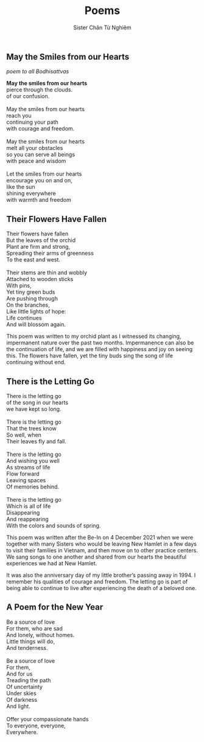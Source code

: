 ﻿---
title: Poems
author: Sister Chân Từ Nghiêm
---

## May the Smiles from our Hearts
*poem to all Bodhisattvas*
<!-- 9 December 2021 -->

<p class="verse">
<b>May the smiles from our hearts</b><br/>
pierce through the clouds.<br/>
of our confusion.<br/>
<br/>
May the smiles from our hearts<br/>
reach you<br/>
continuing your path<br/>
with courage and freedom.<br/>
<br/>
May the smiles from our hearts<br/>
melt all your obstacles<br/>
so you can serve all beings<br/>
with peace and wisdom<br/>
<br/>
Let the smiles from our hearts<br/>
encourage you on and on,<br/>
like the sun<br/>
shining everywhere<br/>
with warmth and freedom</p>

## Their Flowers Have Fallen
<!-- 18 December 2021 -->

<p class="verse">Their flowers have fallen<br/>
But the leaves of the orchid<br/>
Plant are firm and strong,<br/>
Spreading their arms of greenness<br/>
To the east and west.<br/>
<br/>
Their stems are thin and wobbly<br/>
Attached to wooden sticks<br/>
With pins,<br/>
Yet tiny green buds<br/>
Are pushing through<br/>
On the branches,<br/>
Like little lights of hope:<br/>
Life continues<br/>
And will blossom again.</p>

This poem was written to my orchid plant as I witnessed its changing, impermanent nature over the past two months. Impermanence can also be the continuation of life, and we are filled with happiness and joy on seeing this. The flowers have fallen, yet the tiny buds sing the song of life continuing without end.

## There is the Letting Go

<p class="verse">There is the letting go <br/>
of the song in our hearts<br/>
we have kept so long.<br/>
<br/>
There is the letting go<br/>
That the trees know<br/>
So well, when<br/>
Their leaves fly and fall.<br/>
<br/>
There is the letting go<br/>
And wishing you well<br/>
As streams of life<br/>
Flow forward<br/>
Leaving spaces<br/>
Of memories behind.<br/>
<br/>
There is the letting go<br/>
Which is all of life<br/>
Disappearing<br/>
And reappearing<br/>
With the colors and sounds of spring.</p>

This poem was written after the Be-In on 4 December 2021 when we were together with many Sisters who would be leaving New Hamlet in a few days to visit their families in Vietnam, and then move on to other practice centers. We sang songs to one another and shared from our hearts the beautiful experiences we had at New Hamlet.

It was also the anniversary day of my little brother’s passing away in 1994. I remember his qualities of courage and freedom. The letting go is part of being able to continue to live after experiencing the death of a beloved one.


## A Poem for the New Year
<!-- 25 December 2021 -->

<p class="verse">Be a source of love<br/>
For them, who are sad<br/>
And lonely, without homes.<br/>
Little things will do, <br/>
And tenderness.<br/>
<br/>
Be a source of love<br/>
For them,<br/>
And for us<br/>
Treading the path<br/>
Of uncertainty<br/>
Under skies<br/>
Of darkness<br/>
And  light.<br/>
<br/>
Offer your compassionate hands<br/>
To everyone, everyone,<br/>
Everywhere.</p>
